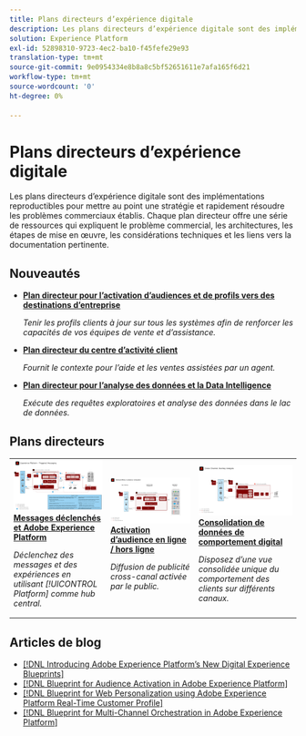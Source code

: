 ```yaml
---
title: Plans directeurs d’expérience digitale
description: Les plans directeurs d’expérience digitale sont des implémentations reproductibles pour mettre au point une stratégie et résoudre les problèmes commerciaux établis. Ils accélèrent le retour sur investissement et assurent un chemin rapide vers le succès.
solution: Experience Platform
exl-id: 52898310-9723-4ec2-ba10-f45fefe29e93
translation-type: tm+mt
source-git-commit: 9e0954334e8b8a8c5bf52651611e7afa165f6d21
workflow-type: tm+mt
source-wordcount: '0'
ht-degree: 0%

---
```


# Plans directeurs d’expérience digitale

Les plans directeurs d’expérience digitale sont des implémentations reproductibles pour mettre au point une stratégie et rapidement résoudre les problèmes commerciaux établis. Chaque plan directeur offre une série de ressources qui expliquent le problème commercial, les architectures, les étapes de mise en œuvre, les considérations techniques et les liens vers la documentation pertinente.

## Nouveautés

* **[Plan directeur pour l’activation d’audiences et de profils vers des destinations d’entreprise](/help/blueprints/audience-activation/enterprise-destinations.md)**

   *Tenir les profils clients à jour sur tous les systèmes afin de renforcer les capacités de vos équipes de vente et d’assistance.*
* **[Plan directeur du centre d’activité client](/help/blueprints/audience-activation/customer-activity.md)**

   *Fournit le contexte pour l’aide et les ventes assistées par un agent.*
* **[Plan directeur pour l’analyse des données et la Data Intelligence](/help/blueprints/data-insights/analysis.md)**

   *Exécute des requêtes exploratoires et analyse des données dans le lac de données.*

## Plans directeurs

<table style="table-layout:fixed">
<tr>
  <td>
    <a href="https://experienceleague.adobe.com/docs/blueprints-learn/architecture/multi-channel-message-orchestration/triggered-messaging.html?lang=fr"><img alt="Image miniature pour les mesages déclenchés et le plan directeur d’Experience Platform" src="multi-channel-message-orchestration/assets/triggered.svg" /></a>
    <div><a href="https://experienceleague.adobe.com/docs/blueprints-learn/architecture/multi-channel-message-orchestration/triggered-messaging.html"><strong>Messages déclenchés et Adobe Experience Platform</strong></a></div>
    <p><em>Déclenchez des messages et des expériences en utilisant [!UICONTROL Platform] comme hub central.</em></p>
  </td>
  <td>
    <a href="https://experienceleague.adobe.com/docs/blueprints-learn/architecture/audience-activation/online-offline.html?lang=fr"><img alt="Image miniature du plan directeur d’activation d’audience en ligne / hors ligne" src="audience-activation/assets/online_offline_activation.svg" /></a>
    <div><a href="https://experienceleague.adobe.com/docs/blueprints-learn/architecture/audience-activation/online-offline.html"><strong>Activation d’audience en ligne / hors ligne</strong></a></div>
    <p><em>Diffusion de publicité cross-canal activée par le public.</em></p>
  </td>
  <td>
    <a href="https://experienceleague.adobe.com/docs/blueprints-learn/architecture/customer-journey-analytics/digital-behavioral-data-consolidation.html?lang=fr"><img alt="Image miniature du plan directeur de consolidation des données de comportement digital" src="customer-journey-analytics/assets/CJA.svg" /></a>
    <div><a href="https://experienceleague.adobe.com/docs/blueprints-learn/architecture/customer-journey-analytics/digital-behavioral-data-consolidation.html"><strong>Consolidation de données de comportement digital</strong></a></div>
    <p><em>Disposez d’une vue consolidée unique du comportement des clients sur différents canaux.</em></p>
  </td>
</tr>
</table>

## Articles de blog

* [[!DNL Introducing Adobe Experience Platform’s New Digital Experience Blueprints]](https://medium.com/adobetech/introducing-adobe-experience-platforms-new-digital-experience-blueprints-93a6b5f5da7c)
* [[!DNL Blueprint for Audience Activation in Adobe Experience Platform]](https://medium.com/adobetech/a-blueprint-for-audience-activation-in-adobe-experience-platform-b2b30fae90fd)
* [[!DNL Blueprint for Web Personalization using Adobe Experience Platform Real-Time Customer Profile]](https://medium.com/adobetech/blueprint-for-web-personalization-using-adobe-experience-platform-real-time-customer-profile-fef2ce7a4b2f)
* [[!DNL Blueprint for Multi-Channel Orchestration in Adobe Experience Platform]](https://medium.com/adobetech/blueprint-for-multi-channel-orchestration-in-adobe-experience-platform-c68317e94184)
